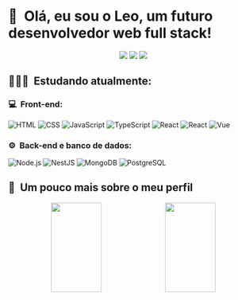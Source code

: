 <h1>👋 &nbsp;Olá, eu sou o Leo, um  futuro desenvolvedor web full stack!</h1>

<p align="center">
<a href="https://instagram.com/leoemfs.dev"><img src="https://img.shields.io/badge/-@leoemfs.dev_-E4405F?style=flat-square&logo=Instagram&logoColor=white"/></a>
<a href="https://www.linkedin.com/in/leoemfs/"><img src="https://img.shields.io/badge/-Leonardo%20Emanuel%20Feitosa-0077B5?style=flat-square&logo=Linkedin&logoColor=white"/></a>
<a href="mailto:leoemfs@gmail.com"><img src="https://img.shields.io/badge/-leoemfs@gmail.com-D14836?style=flat-square&logo=Gmail&logoColor=white"/></a>
</p>

<h2> 👨🏻‍💻 &nbsp;Estudando atualmente: </h2>

<h3>💻 &nbsp;Front-end:</h3>

![HTML](https://img.shields.io/badge/-HTML-333333?style=flat&logo=HTML5)
![CSS](https://img.shields.io/badge/-CSS-333333?style=flat&logo=CSS3&logoColor=1572B6)
![JavaScript](https://img.shields.io/badge/-JavaScript-333333?style=flat&logo=javascript)
![TypeScript](https://img.shields.io/badge/-TypeScript-333333?style=flat&logo=typescript&logoColor=2D79C7)
![React](https://img.shields.io/badge/-React-333333?style=flat&logo=react)
![React](https://img.shields.io/badge/-React%20Native-333333?style=flat&logo=react)
![Vue](https://img.shields.io/badge/-Vue-333333?style=flat&logo=vue.js)

<h3>⚙️ &nbsp;Back-end e banco de dados:</h3>

![Node.js](https://img.shields.io/badge/-Node.js-333333?style=flat&logo=node.js)
![NestJS](https://img.shields.io/badge/-NestJS-333333?style=flat&logo=nestjs&logoColor=E535AB)
![MongoDB](https://img.shields.io/badge/-MongoDB-333333?style=flat&logo=mongodb)
![PostgreSQL](https://img.shields.io/badge/-PostgreSQL-333333?style=flat&logo=postgresql)

<!--<div style="display: inlin_block" alt=""></br>
    <img aling="center" alt="html5" src="https://img.shields.io/badge/HTML5-E34F26?style=for-the-badge&logo=html5&logoColor=white" />
    <img aling="center" alt="javascript" src="https://img.shields.io/badge/JavaScript-F7DF1E?style=for-the-badge&logo=javascript&logoColor=black" />
    <img aling="center" alt="node" src="https://img.shields.io/badge/Node.js-43853D?style=for-the-badge&logo=node.js&logoColor=white" />
    <img aling="center" alt="css" src="https://img.shields.io/badge/CSS3-1572B6?style=for-the-badge&logo=css3&logoColor=white" />
    <img aling="center" alt="java" src="https://img.shields.io/badge/Java-ED8B00?style=for-the-badge&logo=openjdk&logoColor=white" />
</div>-->

<!--<h2> 👨🏻‍💻 &nbsp;About Me </h2>

- 🔭 I’m currently working on ...
- 🌱 I’m currently learning ...
- 👯 I’m looking to collaborate on ...
- 🤔 I’m looking for help with ...
- 💬 Ask me about ...
- 📫 How to reach me: ...
- 😄 Pronouns: ...
- ⚡ Fun fact: ...
- 
- 👨🏻‍💻 &nbsp; 
- 💚 &nbsp;
- 🚀 &nbsp;
- 🏎 &nbsp;
- 💵 &nbsp;-->
  

<h2>🚀 &nbsp;Um pouco mais sobre o meu perfil</h2>

<div align="center">
        <img height="180em" width="45%"
            src="https://github-readme-stats.vercel.app/api?username=leoemfs&show_icons=true&theme=transparent&count_private=true">
        <img height="180em" width="45%"
            src="https://github-readme-stats.vercel.app/api/top-langs/?username=leoemfs&layout=compact&theme=transparent&count_private=true">
</div>
